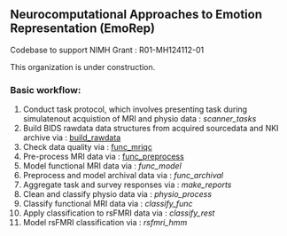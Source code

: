 ## Neurocomputational Approaches to Emotion Representation (EmoRep)

Codebase to support NIMH Grant : R01-MH124112-01

This organization is under construction.

<!--

TODO:
- Introduction
- Description of project
- Links to papers
- Description of workflow-repository mapping

-->

### Basic workflow:

1. Conduct task protocol, which involves presenting task during simulatenout acquistion of MRI and physio data : *scanner_tasks*
1. Build BIDS rawdata data structures from acquired sourcedata and NKI archive via : [build_rawdata](https://github.com/labarlab-emorep/build_rawdata)
1. Check data quality via : [func_mriqc](https://github.com/labarlab-emorep/func_mriqc)
1. Pre-process MRI data via : [func_preprocess](https://github.com/labarlab-emorep/func_preprocess)
1. Model functional MRI data via : *func_model*
1. Preprocess and model archival data via : *func_archival*
1. Aggregate task and survey responses via : *make_reports*
1. Clean and classify physio data via : *physio_process*
1. Classify functional MRI data via : *classify_func*
1. Apply classification to rsFMRI data via : *classify_rest*
1. Model rsFMRI classification via : *rsfmri_hmm*

